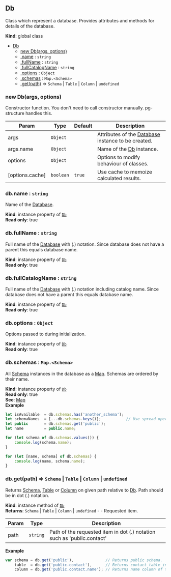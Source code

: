 <a name="Db"></a>
## Db
Class which represent a database. Provides attributes and methods for details of the database.

**Kind**: global class  

* [Db](#Db)
    * [new Db(args, options)](#new_Db_new)
    * [.name](#Db+name) : <code>string</code>
    * [.fullName](#Db+fullName) : <code>string</code>
    * [.fullCatalogName](#Db+fullCatalogName) : <code>string</code>
    * [.options](#Db+options) : <code>Object</code>
    * [.schemas](#Db+schemas) : <code>Map.&lt;Schema&gt;</code>
    * [.get(path)](#Db+get) ⇒ <code>Schema</code> &#124; <code>Table</code> &#124; <code>Column</code> &#124; <code>undefined</code>

<a name="new_Db_new"></a>
### new Db(args, options)
Constructor function. You don't need to call constructor manually. pg-structure handles this.


| Param | Type | Default | Description |
| --- | --- | --- | --- |
| args | <code>Object</code> |  | Attributes of the [Database](Database) instance to be created. |
| args.name | <code>Object</code> |  | Name of the [Db](#Db) instance. |
| options | <code>Object</code> |  | Options to modify behaviour of classes. |
| [options.cache] | <code>boolean</code> | <code>true</code> | Use cache to memoize calculated results. |

<a name="Db+name"></a>
### db.name : <code>string</code>
Name of the [Database](Database).

**Kind**: instance property of <code>[Db](#Db)</code>  
**Read only**: true  
<a name="Db+fullName"></a>
### db.fullName : <code>string</code>
Full name of the [Database](Database) with (.) notation. Since database does not have a parent this equals database name.

**Kind**: instance property of <code>[Db](#Db)</code>  
**Read only**: true  
<a name="Db+fullCatalogName"></a>
### db.fullCatalogName : <code>string</code>
Full name of the [Database](Database) with (.) notation including catalog name. Since database does not have a parent this equals database name.

**Kind**: instance property of <code>[Db](#Db)</code>  
**Read only**: true  
<a name="Db+options"></a>
### db.options : <code>Object</code>
Options passed to during initialization.

**Kind**: instance property of <code>[Db](#Db)</code>  
**Read only**: true  
<a name="Db+schemas"></a>
### db.schemas : <code>Map.&lt;Schema&gt;</code>
All [Schema](Schema) instances in the database as a [Map](Map). Schemas are ordered by their name.

**Kind**: instance property of <code>[Db](#Db)</code>  
**Read only**: true  
**See**: [Map](Map)  
**Example**  
```js
let isAvailable  = db.schemas.has('another_schema');
let schemaNames  = [...db.schemas.keys()];           // Use spread operator to get schema names as an array.
let public       = db.schemas.get('public');
let name         = public.name;

for (let schema of db.schemas.values()) {
    console.log(schema.name);
}

for (let [name, schema] of db.schemas) {
    console.log(name, schema.name);
}
```
<a name="Db+get"></a>
### db.get(path) ⇒ <code>Schema</code> &#124; <code>Table</code> &#124; <code>Column</code> &#124; <code>undefined</code>
Returns [Schema](Schema), [Table](Table) or [Column](Column) on given path relative to [Db](#Db). Path should be in dot (.) notation.

**Kind**: instance method of <code>[Db](#Db)</code>  
**Returns**: <code>Schema</code> &#124; <code>Table</code> &#124; <code>Column</code> &#124; <code>undefined</code> - - Requested item.  

| Param | Type | Description |
| --- | --- | --- |
| path | <code>string</code> | Path of the requested item in dot (.) notation such as 'public.contact' |

**Example**  
```js
var schema = db.get('public'),              // Returns public schema.
    table  = db.get('public.contact'),      // Returns contact table in public schema.
    column = db.get('public.contact.name'); // Returns name column of the contact table in public schema.
```
